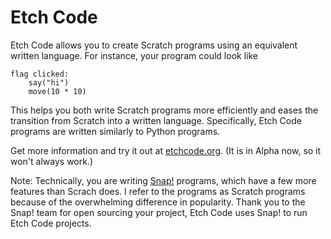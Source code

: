 # Etch Code
Etch Code allows you to create Scratch programs using an equivalent written language. For instance, your program could look like
```
flag clicked:
	say("hi")
	move(10 * 10)
```
This helps you both write Scratch programs more efficiently and eases the transition from Scratch into  a written language. Specifically, Etch Code programs are written similarly to Python programs.

Get more information and try it out at [etchcode.org](http://etchcode.org). (It is in Alpha now, so it won't always work.)

Note: Technically, you are writing [Snap!](http://snap.berkeley.edu) programs, which have a few more features than Scrach does. I refer to the programs as Scratch programs because of the overwhelming difference in popularity. Thank you to the Snap! team for open sourcing your project, Etch Code uses Snap! to run Etch Code projects.
